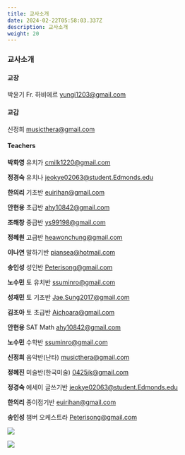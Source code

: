 ```yaml
---
title: 교사소개
date: 2024-02-22T05:58:03.337Z
description: 교사소개
weight: 20
---
```

### **교사소개**

#### **교장**

박윤기 Fr. 하비에르 	           yungi1203@gmail.com

#### **교감**	

신정희	                            musicthera@gmail.com



#### **Teachers**



**박화영**	유치가	              cmilk1220@gmail.com

**정경숙**	유치나	              jeokye02063@student.Edmonds.edu

**한의리**	기초반	              euirihan@gmail.com

**안현용**	초급반	              ahy10842@gmail.com

**조해창**	중급반	              ys99198@gmail.com

**정혜원**	고급반	              heawonchung@gmail.com

**이나연**	말하기반	              piansea@hotmail.com

**송인성**	성인반	              Peterisong@gmail.com

**노수민**	토 유치반	              ssuminro@gmail.com 

**성재민**	토 기초반	              Jae.Sung2017@gmail.com

**김조아**	토 초급반	              Aichoara@gmail.com

**안현용**	SAT Math	              ahy10842@gmail.com

**노수민**	수학반	              ssuminro@gmail.com 

**신정희**	음악반(난타)	      musicthera@gmail.com

**정혜진**	미술반(한국미술)	      0425jk@gmail.com

**정경숙**	에세이 글쓰기반 	      jeokye02063@student.Edmonds.edu

**한의리**	종이접기반  	      euirihan@gmail.com

**송인성**	챔버 오케스트라	      Peterisong@gmail.com

![](/img/교사사진.jpg)

![](/img/조직도.png)
